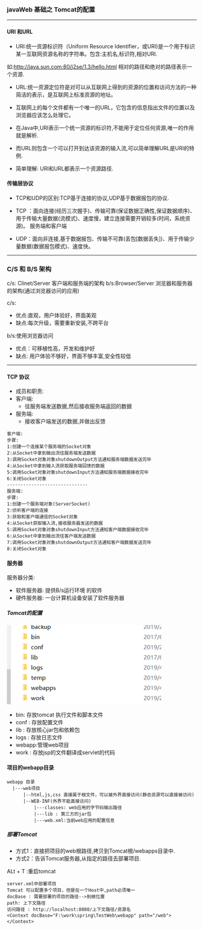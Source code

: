 ### javaWeb 基础之 Tomcat的配置
---
#### URI 和URL
* URI:统一资源标识符（Uniform Resource Identifier，或URI)是一个用于标识某一互联网资源名称的字符串。包含:主机名,标识符,相对URI.


如:http://java.sun.com:80/j2se/1.3/hello.html
    相对的路径和绝对的路径表示一个资源.

* URL:统一资源定位符是对可以从互联网上得到的资源的位置和访问方法的一种简洁的表示，是互联网上标准资源的地址。
* 互联网上的每个文件都有一个唯一的URL，它包含的信息指出文件的位置以及浏览器应该怎么处理它。


* 在Java中,URI表示一个统一资源的标识符,不能用于定位任何资源,唯一的作用就是解析.
* 而URL则包含一个可以打开到达该资源的输入流,可以简单理解URL是URI的特例.
* 简单理解: URI和URL都表示一个资源路径.

#### 传输层协议
* TCP和UDP的区别:TCP基于连接的协议,UDP基于数据报包的协议.

* TCP ：面向连接(经历三次握手)、传输可靠(保证数据正确性,保证数据顺序)、用于传输大量数据(流模式)、速度慢，建立连接需要开销较多(时间，系统资源)。 服务端和客户端

* UDP：面向非连接,基于数据报包、传输不可靠(丢包[数据丢失])、用于传输少量数据(数据报包模式)、速度快。

---
### C/S 和 B/S 架构
c/s: Clinet/Server 客户端和服务端的架构
b/s:Browser/Server 浏览器和服务器的架构(通过浏览器访问的应用)


c/s:
* 优点:直观，用户体验好，界面美观
* 缺点:每次升级，需要重新安装,不跨平台


b/s:使用浏览器访问
* 优点：可移植性高，开发和维护好
* 缺点: 用户体验不够好，界面不够丰富,安全性较低


---

#### TCP 协议

* 成员和职责:
* 客户端:
    * 往服务端发送数据,然后接收服务端返回的数据
* 服务端:
    * 接收客户端发送的数据,并做出反馈


```
客户端:
步骤:
1:创建一个连接某个服务端的Socket对象
2:从Socket中拿到输出流往服务端发送数据
3:调用Socket对象对象shutdownOutput方法通知服务端数据发送完毕
4:从Socket中拿到输入流获取服务端回馈的数据
5:调用Socket对象对象shutdownInput方法通知服务端数据接收完毕
6:关闭Socket对象
------------------------------
服务端:
步骤:
1:创建一个服务端对象(ServerSocket)
2:侦听客户端的连接
3:获取和客户端通信的Socket对象
4:从Socket获取输入流,接收服务器发送的数据
5:调用Socket对象对象shutdownInput方法通知客户端数据接收完毕
6:从Socket中拿到输出流往客户端发送数据
7:调用Socket对象对象shutdownOutput方法通知客户端数据发送完毕
8:关闭Socket对象
```



#### 服务器
服务器分类:
* 软件服务器: 提供B/s运行环境 的软件
* 硬件服务器: 一台计算机设备安装了软件服务器


##### Tomcat的配置

![](assets/day10javaweb基础-820259d6.png)

* bin: 存放tomcat 执行文件和脚本文件
* conf : 存放配置文件
* lib : 存放核心jar包和依赖包
* logs : 存放日志文件
* webapp:管理web项目
* work : 存放jsp的文件翻译成servlet的代码


#### 项目的webapp目录

```
webapp 目录
  |---web项目
      |--html,js,css 直接属于根文件，可以被外界直接访问(静态资源可以直接被访问)
      |--WEB-INF(外界不能直接访问)
          |---classes: web应用的字节码输出路径
          |---lib : 第三方的jar包
          |---web.xml:当前web应用的配置信息
```

##### 部署Tomcat
* 方式1：直接把项目的web根路径,拷贝到Tomcat根/webapps目录中.
* 方式2：告诉Tomcat服务器,从指定的路径去部署项目.

ALt + T :重启tomcat

```
server.xml中部署项目
Tomcat 可以配置多个项目，但是在一个Host中,path必须唯一
docBase : 需要部署的项目的路径-->到根位置
path: 上下文路径
访问路径 : http://localhost:8080/上下文路径/资源名
<Context docBase="F:\work\spring\TestWeb\webapp" path="/web"></Context>
```
